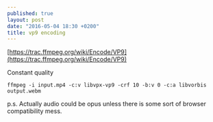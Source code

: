 ```yaml
---
published: true
layout: post
date: "2016-05-04 18:30 +0200"
title: vp9 encoding
---
```

[https://trac.ffmpeg.org/wiki/Encode/VP9](https://trac.ffmpeg.org/wiki/Encode/VP9)

Constant quality

    ffmpeg -i input.mp4 -c:v libvpx-vp9 -crf 10 -b:v 0 -c:a libvorbis output.webm
    
p.s. Actually audio could be opus unless there is some sort of browser compatibility mess.
